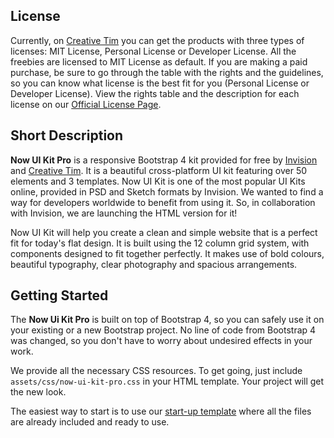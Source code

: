 ## License
Currently, on [Creative Tim](https://www.creative-tim.com) you can get the products with three types of licenses: MIT License, Personal License or Developer License. All the freebies are licensed to MIT License as default. If you are making a paid purchase, be sure to go through the table with the rights and the guidelines, so you can know what license is the best fit for you (Personal License or Developer License). View the rights table and the description for each license on our [Official License Page](https://www.creative-tim.com/license?ref=license-page-nuk-pro).


## Short Description
**Now UI Kit Pro** is a responsive Bootstrap 4 kit provided for free by [Invision](http://www.invisionapp.com) and
[Creative Tim](https://www.creative-tim.com). It is a beautiful cross-platform UI kit featuring over 50 elements and 3 templates. Now UI Kit is one of the most popular UI Kits online, provided in PSD and Sketch formats by Invision. We wanted to find a way for developers worldwide to benefit from using it. So, in collaboration with Invision, we are launching the HTML version for it!

Now UI Kit will help you create a clean and simple website that is a perfect fit for today's flat design. It is built using the 12 column grid system, with components designed to fit together perfectly. It makes use of bold colours, beautiful typography, clear photography and spacious arrangements.


## Getting Started
The **Now Ui Kit Pro** is built on top of Bootstrap 4, so you can safely use it on your existing or a new Bootstrap project. No line of code from Bootstrap 4 was changed, so you don't have to worry about undesired effects in your work.

We provide all the necessary CSS resources. To get going, just include
`assets/css/now-ui-kit-pro.css` in your HTML template. Your project will get the new look.

The easiest way to start is to use our [start-up template](template.html) where all the files are already included and ready to use.
